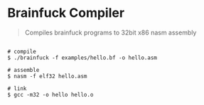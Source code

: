 # Brainfuck Compiler

> Compiles brainfuck programs to 32bit x86 nasm assembly

``` 

# compile
$ ./brainfuck -f examples/hello.bf -o hello.asm

# assemble
$ nasm -f elf32 hello.asm

# link
$ gcc -m32 -o hello hello.o
```
